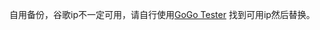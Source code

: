自用备份，谷歌ip不一定可用，请自行使用[GoGo Tester](https://github.com/azzvx/gogotester/raw/2.3/GoGo%20Tester/bin/Release/GoGo%20Tester.exe)
找到可用ip然后替换。
